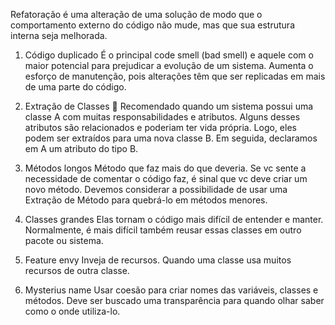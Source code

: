 Refatoração é uma alteração de uma solução de modo que o comportamento externo do código não mude, mas que sua estrutura interna seja melhorada.

1. Código duplicado
É o principal code smell (bad smell) e aquele com o maior potencial para prejudicar a evolução de um sistema. 
Aumenta o esforço de manutenção, pois alterações têm que ser replicadas em mais de uma parte do código.

2. Extração de Classes 🔗
Recomendado quando um sistema possui uma classe A com muitas responsabilidades e atributos. Alguns desses atributos são relacionados e poderiam ter vida própria. 
Logo, eles podem ser extraídos para uma nova classe B. Em seguida, declaramos em A um atributo do tipo B.

3.	Métodos longos
Método que faz mais do que deveria.
Se vc sente a necessidade de comentar o código faz, é sinal que vc deve criar um novo método.
Devemos considerar a possibilidade de usar uma Extração de Método para quebrá-lo em métodos menores. 

4.	Classes grandes
Elas tornam o código mais difícil de entender e manter. Normalmente, é mais difícil também reusar essas classes em outro pacote ou sistema.
 
5.	Feature envy
Inveja de recursos.
Quando uma classe usa muitos recursos de outra classe.
 
6.	Mysterius name
Usar coesão para criar nomes das variáveis, classes e métodos. Deve ser buscado uma transparência para quando olhar saber como o onde utiliza-lo.


